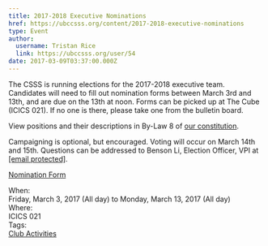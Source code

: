 ```yaml
---
title: 2017-2018 Executive Nominations 
href: https://ubccsss.org/content/2017-2018-executive-nominations
type: Event
author:
  username: Tristan Rice
  link: https://ubccsss.org/user/54
date: 2017-03-09T03:37:00.000Z
---
```


<div class="field field-name-body field-type-text-with-summary field-label-hidden"><div class="field-items"><div class="field-item even"><p>The CSSS is running elections for the 2017-2018 executive team. Candidates will need to fill out nomination forms between March 3rd and 13th, and are due on the 13th at noon. Forms can be picked up at The Cube (ICICS 021). If no one is there, please take one from the bulletin board.</p>

<p>View positions and their descriptions in By-Law 8 of <a href="https://ubccsss.org/club/about/constitution">our constitution</a>.</p>

<p>Campaigning is optional, but encouraged. Voting will occur on March 14th and 15th. Questions can be addressed to Benson Li, Election Officer, VPI at <a href="/cdn-cgi/l/email-protection#781b0b0b0b380d1a1b1b0b0b0b56170a1f"><span class="__cf_email__" data-cfemail="a5c6d6d6d6e5d0c7c6c6d6d6d68bcad7c2">[email&#xA0;protected]</span></a>.</p>

<p><a href="https://ubccsss.org/files/CSSS%20Nomination%20Individual.pdf">Nomination Form</a></p>
</div></div></div><div class="field field-name-field-dates field-type-datetime field-label-above"><div class="field-label">When:&#xA0;</div><div class="field-items"><div class="field-item even"><span class="date-display-range"><span class="date-display-start">Friday, March 3, 2017 (All day)</span> to <span class="date-display-end">Monday, March 13, 2017 (All day)</span></span></div></div></div><div class="field field-name-field-location field-type-text field-label-above"><div class="field-label">Where:&#xA0;</div><div class="field-items"><div class="field-item even">ICICS 021</div></div></div>    <footer>
    <div class="field field-name-field-tags field-type-taxonomy-term-reference field-label-above"><div class="field-label">Tags:&#xA0;</div><div class="field-items"><div class="field-item even"><a href="/club">Club Activities</a></div></div></div>      </footer>